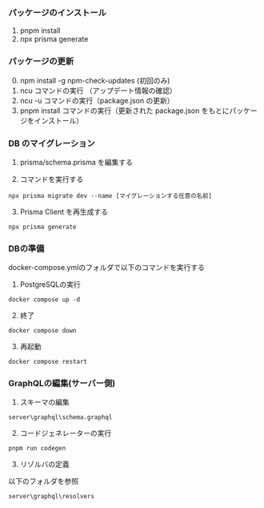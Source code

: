 ### パッケージのインストール

1. pnpm install
2. npx prisma generate

### パッケージの更新

0. npm install -g npm-check-updates (初回のみ)
1. ncu コマンドの実行 （アップデート情報の確認）
2. ncu -u コマンドの実行（package.json の更新）
3. pnpm install コマンドの実行（更新された package.json をもとにパッケージをインストール）

### DB のマイグレーション

1. prisma/schema.prisma を編集する

2. コマンドを実行する

`npx prisma migrate dev --name [マイグレーションする任意の名前]`

3. Prisma Client を再生成する

`npx prisma generate`

### DBの準備

docker-compose.ymlのフォルダで以下のコマンドを実行する

1. PostgreSQLの実行

`docker compose up -d`

2. 終了

`docker compose down`

3. 再起動

`docker compose restart`

### GraphQLの編集(サーバー側)

1. スキーマの編集

`server\graphql\schema.graphql`

2. コードジェネレーターの実行

`pnpm run codegen`

3. リゾルバの定義

以下のフォルダを参照

`server\graphql\resolvers`
